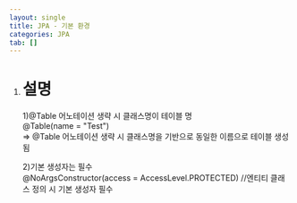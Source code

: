 ```yaml
---
layout: single
title: JPA - 기본 환경
categories: JPA
tab: []
---
```


1. # 설명
   1)@Table 어노테이션 생략 시 클래스명이 테이블 명   
   @Table(name = "Test")    
   => @Table 어노테이션 생략 시 클래스명을 기반으로 동일한 이름으로 테이블 생성됨   

   2)기본 생성자는 필수   
   @NoArgsConstructor(access = AccessLevel.PROTECTED) //엔티티 클래스 정의 시 기본 생성자 필수   

   